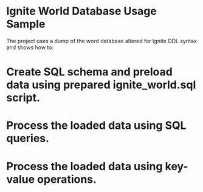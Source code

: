 # Ignite World Database Usage Sample

The project uses a dump of the word database altered for Ignite DDL syntax and shows how to:

# Create SQL schema and preload data using prepared ignite_world.sql script.
# Process the loaded data using SQL queries.
# Process the loaded data using key-value operations.


